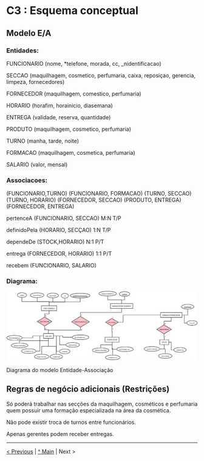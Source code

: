 # C3 : Esquema conceptual

## Modelo E/A


### Entidades: 

FUNCIONARIO (nome, *telefone, morada, cc, _nidentificacao)

SECCAO (maquilhagem, cosmetico, perfumaria, caixa, reposiçao, gerencia, limpeza, fornecedores) 

FORNECEDOR (maquilhagem, comestico, perfumaria)

HORARIO (horafim, horainicio, diasemana)

ENTREGA (validade, reserva, quantidade)

PRODUTO (maquilhagem, cosmetico, perfumaria)

TURNO (manha, tarde, noite)

FORMACAO (maquilhagem, cosmetica, perfumaria)

SALARIO (valor, mensal)


### Associacoes:

(FUNCIONARIO,TURNO)
(FUNCIONARIO, FORMACAO)
(TURNO, SECCAO)
(TURNO, HORARIO)
(FORNECEDOR, SECCAO)
(PRODUTO, ENTREGA)
(FORNECEDOR, ENTREGA)




pertenceA (FUNCIONARIO, SECCAO)                  M:N      T/P

definidoPela (HORARIO, SECÇAO)        1:N      T/P

dependeDe (STOCK,HORARIO)              N:1      P/T   

entrega (FORNECEDOR, HORARIO)          1:1      P/T

recebem (FUNCIONARIO, SALARIO)


### Diagrama: 

![An alternative description](imagens/diagrama1.png)   

Diagrama do modelo Entidade-Associação



## Regras de negócio adicionais (Restrições)

Só poderá trabalhar nas secções da maquilhagem, cosméticos e perfumaria quem possuir uma formação especializada na área da cosmética. 

Não pode existir troca de turnos entre funcionários. 

Apenas gerentes podem receber entregas. 


---
[< Previous](rei02.md) | [^ Main](https://github.com/exemploTrabalho/reportSIBD01/) | Next >
